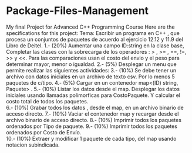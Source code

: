 # Package-Files-Management
My final Project for Advanced C++ Programming Course
  Here are the specifications for this project:
    Tema: Escribir un programa en C++ , que procesa un conjuntos de paquetes de acuerdo             al ejercicio 12.12 y 11.9 del Libro de Deitel.
    1.- (20%) Aumentar una campo ID:string en la clase base, Completar las clases con la            sobrecarga de los operadores : > , >= , ==, !=, >> y <<. Para las comparaciones usan el         costo del envio y el peso para determinar mayor, menor o igualdad.
    2.- (5%) Desplegar un menu que permite realizar las siguientes actividades:
    3.- (10%) Se debe tener un archivo con datos iniciales en un archivo de texto csv. Por lo       menos 5 paquetes de c/tipo.
    4.- (5%) Cargar en un contenedor map<(ID) string, Paquete> .
    5.- (10%) Listar los datos desde el map. Desplegar los datos iniciales usando llamadas          polimorficas para CostoPaquete. Y calcular el costo total de todos los paquetes.  
    6.- (10%) Grabar todos los datos , desde el map, en un archivo binario de acceso directo.
    7.- (10%) Vaciar el contenedor map y recargar desde el archivo binario de acceso directo.
    8.- (10%) Imprimir todos los paquetes ordenados por Tipo de paquete.
    9.- (10%) Imprimir todos los paquetes ordenados por Costo de Envío.  
    10.- (10%) Extraer y modificar 1 paquete de cada tipo, del map usando notacion subindicada.
